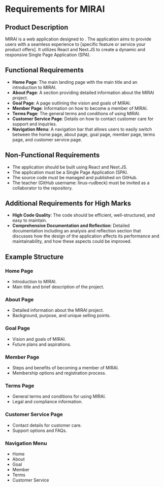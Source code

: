 # Requirements for MIRAI

## Product Description

MIRAI is a web application designed to . The application aims to provide users with a seamless experience to [specific feature or service your product offers]. It utilizes React and Next.JS to create a dynamic and responsive Single Page Application (SPA).

## Functional Requirements

- **Home Page**: The main landing page with the main title and an introduction to MIRAI.
- **About Page**: A section providing detailed information about the MIRAI project.
- **Goal Page**: A page outlining the vision and goals of MIRAI.
- **Member Page**: Information on how to become a member of MIRAI.
- **Terms Page**: The general terms and conditions of using MIRAI.
- **Customer Service Page**: Details on how to contact customer care for support and inquiries.
- **Navigation Menu**: A navigation bar that allows users to easily switch between the home page, about page, goal page, member page, terms page, and customer service page.

## Non-Functional Requirements

- The application should be built using React and Next.JS.
- The application must be a Single Page Application (SPA).
- The source code must be managed and published on GitHub.
- The teacher (GitHub username: linus-rudbeck) must be invited as a collaborator to the repository.

## Additional Requirements for High Marks

- **High Code Quality**: The code should be efficient, well-structured, and easy to maintain.
- **Comprehensive Documentation and Reflection**: Detailed documentation including an analysis and reflection section that discusses how the design of the application affects its performance and maintainability, and how these aspects could be improved.

## Example Structure

### Home Page

- Introduction to MIRAI.
- Main title and brief description of the project.

### About Page

- Detailed information about the MIRAI project.
- Background, purpose, and unique selling points.

### Goal Page

- Vision and goals of MIRAI.
- Future plans and aspirations.

### Member Page

- Steps and benefits of becoming a member of MIRAI.
- Membership options and registration process.

### Terms Page

- General terms and conditions for using MIRAI.
- Legal and compliance information.

### Customer Service Page

- Contact details for customer care.
- Support options and FAQs.

### Navigation Menu

- Home
- About
- Goal
- Member
- Terms
- Customer Service


